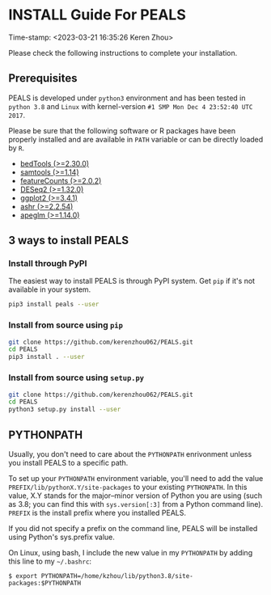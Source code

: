 # INSTALL Guide For PEALS
Time-stamp: <2023-03-21 16:35:26 Keren Zhou>

Please check the following instructions to complete your installation.

## Prerequisites

PEALS is developed under `python3` environment and has been tested in `python 3.8` and `Linux` with kernel-version `#1 SMP Mon Dec 4 23:52:40 UTC 2017`.

Please be sure that the following software or R packages have been properly installed and are available in `PATH` variable or can be directly loaded by `R`.

 * [bedTools (>=2.30.0)](https://bedtools.readthedocs.io/en/latest/content/installation.html)
 * [samtools (>=1.14)](http://www.htslib.org/download/)
 * [featureCounts (>=2.0.2)](https://subread.sourceforge.net/featureCounts.html)
 * [DESeq2 (>=1.32.0)](https://bioconductor.org/packages/release/bioc/html/DESeq2.html)
 * [ggplot2 (>=3.4.1)](https://ggplot2.tidyverse.org/index.html)
 * [ashr (>=2.2.54)](https://github.com/stephens999/ashr)
 * [apeglm (>=1.14.0)](https://bioconductor.org/packages/release/bioc/html/apeglm.html)

## 3 ways to install PEALS

### Install through PyPI

The easiest way to install PEALS is through PyPI system. Get `pip` if
it's not available in your system.

```bash
pip3 install peals --user

```

### Install from source using `pip`

```bash
git clone https://github.com/kerenzhou062/PEALS.git
cd PEALS
pip3 install . --user

```

### Install from source using `setup.py`

```bash
git clone https://github.com/kerenzhou062/PEALS.git
cd PEALS
python3 setup.py install --user

```

## PYTHONPATH
Usually, you don't need to care about the `PYTHONPATH` enrivonment 
unless you install PEALS to a specific path.

To set up your `PYTHONPATH` environment variable, you'll need to add
the value `PREFIX/lib/pythonX.Y/site-packages` to your existing
`PYTHONPATH`. In this value, X.Y stands for the major–minor version of
Python you are using (such as 3.8; you can find this with
`sys.version[:3]` from a Python command line). `PREFIX` is the install
prefix where you installed PEALS.

If you did not specify a prefix on
the command line, PEALS will be installed using Python's sys.prefix
value.

On Linux, using bash, I include the new value in my `PYTHONPATH` by
adding this line to my `~/.bashrc`:

 `$ export
 PYTHONPATH=/home/kzhou/lib/python3.8/site-packages:$PYTHONPATH`
